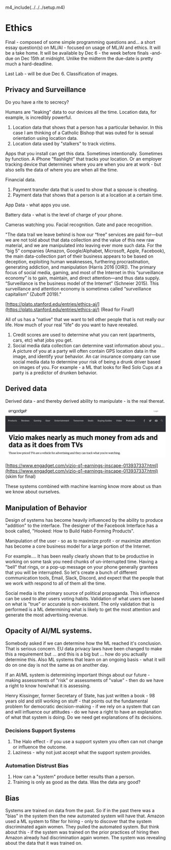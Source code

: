 
m4_include(../../../setup.m4)


<!--
https://www.nature.com/articles/s41599-020-0501-9

https://www.weforum.org/agenda/2016/10/top-10-ethical-issues-in-artificial-intelligence/
-->




# Ethics

Final - composed of some simple programming questions
and... a short essay question(s) on ML/AI - focused on usage of ML/AI and
ethics.  It will be a take home.  It will be available by Dec 6 - the week 
before finals -and- due on Dec 15th at midnight.   Unlike the midterm
the due-date is pretty much a hard-deadline.

Last Lab - will be due Dec 6.  Classification of images.


## Privacy and Surveillance

Do you have a rite to secrecy?

Humans are "leaking" data to our devices all the time.   Location data, for example, is 
incredibly powerful.

1. Location data that shows that a person has a particular behavior.
In this case I am thinking of a Catholic Bishop that was outed for is
sexual orientation using location data.
2. Location data used by "stalkers" to track victims.

Apps that you install can get this data.   Sometimes intentionally.  Sometimes by function.
A iPhone "flashlight" that tracks your location.  Or an employer tracking device that
determines where you are when you are at work - but also sells the data of where you
are when all the time.

Financial data.

1. Payment transfer data that is used to show that a spouse is cheating.
2. Payment data that shows that a person is at a location at a certain time.

App Data - what apps you use.

Battery data - what is the level of charge of your phone.

Cameras watching you.  Facial recognition.  Gate and pace recognition.


"The data trail we leave behind is how our “free” services are paid
for—but we are not told about that data collection and the value
of this new raw material, and we are manipulated into leaving ever
more such data. For the “big 5” companies (Amazon, Google/Alphabet,
Microsoft, Apple, Facebook), the main data-collection part of their
business appears to be based on deception, exploiting human weaknesses,
furthering procrastination, generating addiction, and manipulation
(Harris 2016 [OIR]). The primary focus of social media, gaming, and
most of the Internet in this “surveillance economy” is to gain,
maintain, and direct attention—and thus data supply. “Surveillance
is the business model of the Internet” (Schneier 2015). This
surveillance and attention economy is sometimes called “surveillance
capitalism” (Zuboff 2019)."

[https://plato.stanford.edu/entries/ethics-ai/](https://plato.stanford.edu/entries/ethics-ai/)
(Read for Final!)

All of us has a "native" that we want to tell other people that is not really our life.
How much of your real "life" do you want to have revealed.

1. Credit scores are used to determine what you can rent (apartments, cars, etc) what jobs you get.
2. Social media data collection can determine vast information about you...  A picture of you at a
party will often contain GPS location data in the image, and identify your behavior.  An car insurance
company can use social media data to determine your risk of being a drunk driver based on images
of you.  For example - a ML that looks for Red Solo Cups at a party is a predictor of drunken
behavior.

## Derived data 

Derived data - and thereby derived ability to manipulate - is the real thereat.

![vizio.png](vizio.png)

[https://www.engadget.com/vizio-q1-earnings-inscape-013937337.html](https://www.engadget.com/vizio-q1-earnings-inscape-013937337.html)
(skim for final)

These systems combined with machine learning know more about us than we know about ourselves.


##  Manipulation of Behavior

Design of systems has become heavily influenced by the ability to produce "addition" to the interface.
The designer of the Facebook Interface has a book called, "Hooked: How to Build Habit-Forming Products".

Manipulation of the user - so as to maximize profit - or maximize attention has become a core business
model for a large portion of the Internet. 

For example....  It has been really clearly shown that to be productive in working on some task you
need chunks of un-interrupted time.  Having a "bell" that rings, or a pop-up message on your phone
generally grantees that you will be interrupted.  So let's create a bunch of different 
communication tools, Email, Slack, Discord, and expect that the people that we work with 
respond to all of them all the time.  

Social media is the primary source of political propaganda.  This influence can be used to alter users
voting habits.  Validation of what users see based on what is "true" or accurate is non-existent.
The only validation that is performed is a ML determining what is likely to get the most attention
and generate the most advertising revenue.

## Opacity of AI/ML systems.

Somebody asked if we can determine how the ML reached it's conclusion.   That is serious concern.
EU data privacy laws have been changed to make this a requirement but ... and this is a big but ...
how do you actually determine this.  Also ML systems that learn on an ongoing basis - what it
will do on one day is not the same as on another day.

If an AI/ML system is determining important things about our future - making assessments of "risk"
or assessments of "value" - then do we have a right to know how/what it is assessing.

Henry Kissinger, former Secretary of State,  has just written a book - 98 years old and still 
working on stuff - that points out the fundamental problem for democratic decision-making - if
we rely on a system that can and will influence our attitudes - do we have a right to have an
explanation of what that system is doing.  Do we need get explanations of its decisions.

### Decisions Support Systems

1. The Halo effect - if you use a support system you often can not change or influence the outcome.
2. Laziness - why not just accept what the support system provides.

### Automation Distrust Bias

1. How can a "system" produce better results than a person.
2. Training is only as good as the data.  Was the data any good?


## Bias

Systems are trained on data from the past.  So if in the past there was a "bias" in the
system then the new automated system will have that.  Amazon used a ML system to filter for
hiring - only to discover that the system discriminated again women.  They pulled the automated
system.  But think about this - if the system was trained on the prior practices of hiring then
Amazon already had discrimination again women.  The system was revealing about the data that
it was trained on.


